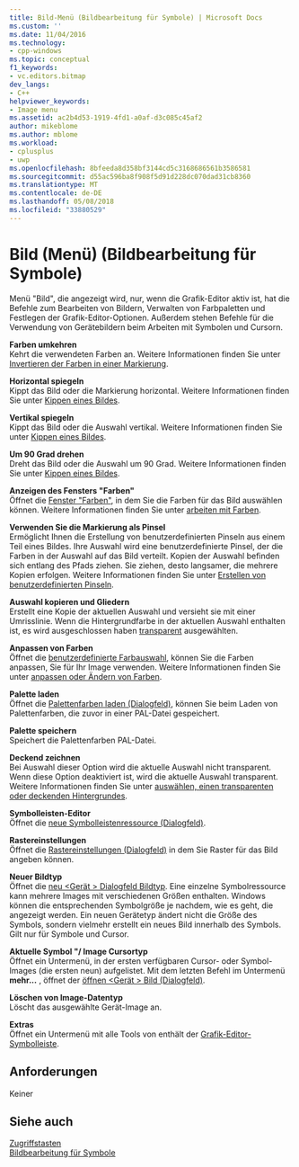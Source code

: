```yaml
---
title: Bild-Menü (Bildbearbeitung für Symbole) | Microsoft Docs
ms.custom: ''
ms.date: 11/04/2016
ms.technology:
- cpp-windows
ms.topic: conceptual
f1_keywords:
- vc.editors.bitmap
dev_langs:
- C++
helpviewer_keywords:
- Image menu
ms.assetid: ac2b4d53-1919-4fd1-a0af-d3c085c45af2
author: mikeblome
ms.author: mblome
ms.workload:
- cplusplus
- uwp
ms.openlocfilehash: 8bfeeda8d358bf3144cd5c3168686561b3586581
ms.sourcegitcommit: d55ac596ba8f908f5d91d228dc070dad31cb8360
ms.translationtype: MT
ms.contentlocale: de-DE
ms.lasthandoff: 05/08/2018
ms.locfileid: "33880529"
---
```

# <a name="image-menu-image-editor-for-icons"></a>Bild (Menü) (Bildbearbeitung für Symbole)
Menü "Bild", die angezeigt wird, nur, wenn die Grafik-Editor aktiv ist, hat die Befehle zum Bearbeiten von Bildern, Verwalten von Farbpaletten und Festlegen der Grafik-Editor-Optionen. Außerdem stehen Befehle für die Verwendung von Gerätebildern beim Arbeiten mit Symbolen und Cursorn.  
  
 **Farben umkehren**  
 Kehrt die verwendeten Farben an. Weitere Informationen finden Sie unter [Invertieren der Farben in einer Markierung](../windows/inverting-the-colors-in-a-selection-image-editor-for-icons.md).  
  
 **Horizontal spiegeln**  
 Kippt das Bild oder die Markierung horizontal. Weitere Informationen finden Sie unter [Kippen eines Bildes](../windows/flipping-an-image-image-editor-for-icons.md).  
  
 **Vertikal spiegeln**  
 Kippt das Bild oder die Auswahl vertikal. Weitere Informationen finden Sie unter [Kippen eines Bildes](../windows/flipping-an-image-image-editor-for-icons.md).  
  
 **Um 90 Grad drehen**  
 Dreht das Bild oder die Auswahl um 90 Grad. Weitere Informationen finden Sie unter [Kippen eines Bildes](../windows/flipping-an-image-image-editor-for-icons.md).  
  
 **Anzeigen des Fensters "Farben"**  
 Öffnet die [Fenster "Farben"](../windows/colors-window-image-editor-for-icons.md), in dem Sie die Farben für das Bild auswählen können. Weitere Informationen finden Sie unter [arbeiten mit Farben](../windows/working-with-color-image-editor-for-icons.md).  
  
 **Verwenden Sie die Markierung als Pinsel**  
 Ermöglicht Ihnen die Erstellung von benutzerdefinierten Pinseln aus einem Teil eines Bildes. Ihre Auswahl wird eine benutzerdefinierte Pinsel, der die Farben in der Auswahl auf das Bild verteilt. Kopien der Auswahl befinden sich entlang des Pfads ziehen. Sie ziehen, desto langsamer, die mehrere Kopien erfolgen. Weitere Informationen finden Sie unter [Erstellen von benutzerdefinierten Pinseln](../windows/creating-a-custom-brush-image-editor-for-icons.md).  
  
 **Auswahl kopieren und Gliedern**  
 Erstellt eine Kopie der aktuellen Auswahl und versieht sie mit einer Umrisslinie. Wenn die Hintergrundfarbe in der aktuellen Auswahl enthalten ist, es wird ausgeschlossen haben [transparent](../windows/choosing-a-transparent-or-opaque-background-image-editor-for-icons.md) ausgewählten.  
  
 **Anpassen von Farben**  
 Öffnet die [benutzerdefinierte Farbauswahl](../windows/custom-color-selector-dialog-box-image-editor-for-icons.md), können Sie die Farben anpassen, Sie für Ihr Image verwenden. Weitere Informationen finden Sie unter [anpassen oder Ändern von Farben](../windows/customizing-or-changing-colors-image-editor-for-icons.md).  
  
 **Palette laden**  
 Öffnet die [Palettenfarben laden (Dialogfeld)](../windows/load-palette-colors-dialog-box-image-editor-for-icons.md), können Sie beim Laden von Palettenfarben, die zuvor in einer PAL-Datei gespeichert.  
  
 **Palette speichern**  
 Speichert die Palettenfarben PAL-Datei.  
  
 **Deckend zeichnen**  
 Bei Auswahl dieser Option wird die aktuelle Auswahl nicht transparent. Wenn diese Option deaktiviert ist, wird die aktuelle Auswahl transparent. Weitere Informationen finden Sie unter [auswählen, einen transparenten oder deckenden Hintergrundes](../windows/choosing-a-transparent-or-opaque-background-image-editor-for-icons.md).  
  
 **Symbolleisten-Editor**  
 Öffnet die [neue Symbolleistenressource (Dialogfeld)](../windows/new-toolbar-resource-dialog-box.md).  
  
 **Rastereinstellungen**  
 Öffnet die [Rastereinstellungen (Dialogfeld)](../windows/grid-settings-dialog-box-image-editor-for-icons.md) in dem Sie Raster für das Bild angeben können.  
  
 **Neuer Bildtyp**  
 Öffnet die [neu \<Gerät > Dialogfeld Bildtyp](../windows/new-device-image-type-dialog-box-image-editor-for-icons.md). Eine einzelne Symbolressource kann mehrere Images mit verschiedenen Größen enthalten. Windows können die entsprechenden Symbolgröße je nachdem, wie es geht, die angezeigt werden. Ein neuen Gerätetyp ändert nicht die Größe des Symbols, sondern vielmehr erstellt ein neues Bild innerhalb des Symbols. Gilt nur für Symbole und Cursor.  
  
 **Aktuelle Symbol "/ Image Cursortyp**  
 Öffnet ein Untermenü, in der ersten verfügbaren Cursor- oder Symbol-Images (die ersten neun) aufgelistet. Mit dem letzten Befehl im Untermenü **mehr...** , öffnet der [öffnen \<Gerät > Bild (Dialogfeld)](../windows/open-device-image-dialog-box-image-editor-for-icons.md).  
  
 **Löschen von Image-Datentyp**  
 Löscht das ausgewählte Gerät-Image an.  
  
 **Extras**  
 Öffnet ein Untermenü mit alle Tools von enthält der [Grafik-Editor-Symbolleiste](../windows/toolbar-image-editor-for-icons.md).  
  
## <a name="requirements"></a>Anforderungen  
 Keiner  
  
## <a name="see-also"></a>Siehe auch  
 [Zugriffstasten](../windows/accelerator-keys-image-editor-for-icons.md)   
 [Bildbearbeitung für Symbole](../windows/image-editor-for-icons.md)

